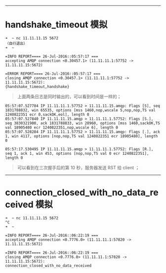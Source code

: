 





----------

# handshake_timeout 模拟

```shell
➜  ~ nc 11.11.11.15 5672
（自行退出）
➜  ~
```

```shell
=INFO REPORT==== 26-Jul-2016::05:57:17 ===
accepting AMQP connection <0.30457.1> (11.11.11.1:57752 -> 11.11.11.15:5672)

=ERROR REPORT==== 26-Jul-2016::05:57:17 ===
closing AMQP connection <0.30457.1> (11.11.11.1:57752 -> 11.11.11.15:5672):
{handshake_timeout,handshake}
```
> 上面两条日志是同时输出的，可以看到时间是一样的；

```shell
05:57:07.527784 IP 11.11.11.1.57752 > 11.11.11.15.amqp: Flags [S], seq 1831788832, win 65535, options [mss 1460,nop,wscale 5,nop,nop,TS val 1240822351 ecr 0,sackOK,eol], length 0
05:57:07.527840 IP 11.11.11.15.amqp > 11.11.11.1.57752: Flags [S.], seq 3830321900, ack 1831788833, win 28960, options [mss 1460,sackOK,TS val 18905480 ecr 1240822351,nop,wscale 6], length 0
05:57:07.528284 IP 11.11.11.1.57752 > 11.11.11.15.amqp: Flags [.], ack 1, win 4117, options [nop,nop,TS val 1240822351 ecr 18905480], length 0

05:57:17.530495 IP 11.11.11.15.amqp > 11.11.11.1.57752: Flags [R.], seq 1, ack 1, win 453, options [nop,nop,TS val 0 ecr 1240822351], length 0
```
> 可以看到在三次握手后的第 10 秒，服务器发送 RST 给 client ； 


----------

# connection_closed_with_no_data_received 模拟




```shell
➜  ~ nc 11.11.11.15 5672
^C
➜  ~
```

```shell
=INFO REPORT==== 26-Jul-2016::06:22:19 ===
accepting AMQP connection <0.7776.0> (11.11.11.1:57820 -> 11.11.11.15:5672)

=INFO REPORT==== 26-Jul-2016::06:22:19 ===
closing AMQP connection <0.7776.0> (11.11.11.1:57820 -> 11.11.11.15:5672):
connection_closed_with_no_data_received
```
